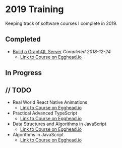 # 2019 Training

Keeping track of software courses I complete in 2019. 

## Completed

* [Build a GraphQL Server](./graphql-server) _Completed 2018-12-24_
    * [Link to Course on Egghead.io](https://egghead.io/courses/build-a-graphql-server) 

## In Progress



## // TODO

* Real World React Native Animations
    * [Link to Course on Egghead.io](https://egghead.io/courses/real-world-react-native-animations)
* Practical Advanced TypeScript
    * [Link to Course on Egghead.io](https://egghead.io/courses/practical-advanced-typescript)
* Data Structures and Algorithms in JavaScript
    * [Link to Course on Egghead.io](https://egghead.io/courses/data-structures-and-algorithms-in-javascript)    
* Algorithms in JavaScript
    * [Link to Course on Egghead.io](https://egghead.io/courses/algorithms-in-javascript)             

